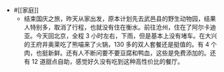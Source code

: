 - #[[家庭]]
    - 结束国庆之旅，昨天从家出发，原本计划先去武邑县的野生动物园，结果人特别多，取消了行程，也就没有住在衡水。前往沧州，住在了阿尔卡迪亚。今天回北京，全程 3 小时左右，下雨，但是基本上没有堵车。在大兴的王府井奥莱吃了熊喵来了火锅，130 多的双人套餐还是挺值的。有 4 个肉，也挺新鲜。还有人不断问要不要豆腐和鸭血，这些是免费添加的。还有 12 道甜点自助，感觉好久没有吃到这种高性价比的餐厅。
